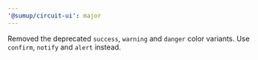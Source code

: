```yaml
---
'@sumup/circuit-ui': major
---
```


Removed the deprecated `success`, `warning` and `danger` color variants. Use `confirm`, `notify` and `alert` instead.
